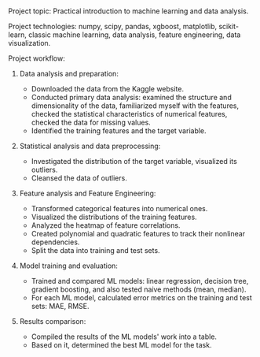 #

Project topic: Practical introduction to machine learning and data analysis.

Project technologies: numpy, scipy, pandas, xgboost, matplotlib, scikit-learn,
classic machine learning, data analysis, feature engineering, data
visualization.

Project workflow:

1. Data analysis and preparation:
   - Downloaded the data from the Kaggle website.
   - Conducted primary data analysis: examined the structure and dimensionality
     of the data, familiarized myself with the features, checked the statistical
     characteristics of numerical features, checked the data for missing values.
   - Identified the training features and the target variable.

2. Statistical analysis and data preprocessing:
   - Investigated the distribution of the target variable, visualized its outliers.
   - Cleansed the data of outliers.

3. Feature analysis and Feature Engineering:
   - Transformed categorical features into numerical ones.
   - Visualized the distributions of the training features.
   - Analyzed the heatmap of feature correlations.
   - Created polynomial and quadratic features to track their
     nonlinear dependencies.
   - Split the data into training and test sets.

4. Model training and evaluation:
   - Trained and compared ML models: linear regression, decision tree, gradient
     boosting, and also tested naive methods (mean, median).
   - For each ML model, calculated error metrics on the training and test
     sets: MAE, RMSE.

5. Results comparison:
   - Compiled the results of the ML models' work into a table.
   - Based on it, determined the best ML model for the task.
